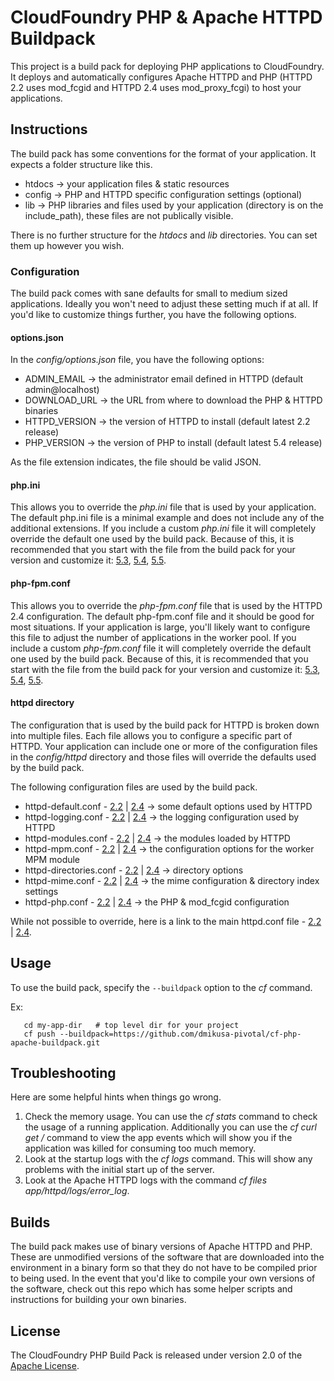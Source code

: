 CloudFoundry PHP &amp; Apache HTTPD Buildpack
=============================================

This project is a build pack for deploying PHP applications to CloudFoundry.  It deploys and automatically configures Apache HTTPD and PHP (HTTPD 2.2 uses mod_fcgid and HTTPD 2.4 uses mod_proxy_fcgi) to host your applications.


Instructions
------------

The build pack has some conventions for the format of your application.  It expects a folder structure like this.

  - htdocs -> your application files & static resources
  - config -> PHP and HTTPD specific configuration settings (optional)
  - lib    -> PHP libraries and files used by your application (directory is on the include_path), these files are not publically visible.
  
There is no further structure for the *htdocs* and *lib* directories.  You can set them up however you wish.  


### Configuration

The build pack comes with sane defaults for small to medium sized applications.  Ideally you won't need to adjust these setting much if at all.  If you'd like to customize things further, you have the following options.


#### options.json

In the *config/options.json* file, you have the following options:

  - ADMIN_EMAIL   -> the administrator email defined in HTTPD (default admin@localhost)
  - DOWNLOAD_URL  -> the URL from where to download the PHP & HTTPD binaries
  - HTTPD_VERSION -> the version of HTTPD to install (default latest 2.2 release)
  - PHP_VERSION   -> the version of PHP to install (default latest 5.4 release)

As the file extension indicates, the file should be valid JSON.


#### php.ini

This allows you to override the *php.ini* file that is used by your application.  The default php.ini file is a minimal example and does not include any of the additional extensions.  If you include a custom *php.ini* file it will completely override the default one used by the build pack.  Because of this, it is recommended that you start with the file from the build pack for your version and customize it:  [5.3](https://github.com/dmikusa-pivotal/cf-php-apache-buildpack/blob/master/default/php/5.3/php.ini), [5.4](https://github.com/dmikusa-pivotal/cf-php-apache-buildpack/blob/master/default/php/5.4/php.ini), [5.5](https://github.com/dmikusa-pivotal/cf-php-apache-buildpack/blob/master/default/php/5.5/php.ini). 


#### php-fpm.conf

This allows you to override the *php-fpm.conf* file that is used by the HTTPD 2.4 configuration.  The default php-fpm.conf file and it should be good for most situations.  If your application is large, you'll likely want to configure this file to adjust the number of applications in the worker pool.  If you include a custom *php-fpm.conf* file it will completely override the default one used by the build pack.  Because of this, it is recommended that you start with the file from the build pack for your version and customize it:  [5.3](https://github.com/dmikusa-pivotal/cf-php-apache-buildpack/blob/master/default/php/5.3/php-fpm.conf), [5.4](https://github.com/dmikusa-pivotal/cf-php-apache-buildpack/blob/master/default/php/5.4/php-fpm.conf), [5.5](https://github.com/dmikusa-pivotal/cf-php-apache-buildpack/blob/master/default/php/5.5/php-fpm.conf).


#### httpd directory
  
The configuration that is used by the build pack for HTTPD is broken down into multiple files.  Each file allows you to configure a specific part of HTTPD.  Your application can include one or more of the configuration files in the *config/httpd* directory and those files will override the defaults used by the build pack.

The following configuration files are used by the build pack.

  - httpd-default.conf - [2.2](https://github.com/dmikusa-pivotal/cf-php-apache-buildpack/blob/master/default/httpd/2.2/extra/httpd-default.conf) | [2.4](https://github.com/dmikusa-pivotal/cf-php-apache-buildpack/blob/master/default/httpd/2.4/extra/httpd-default.conf) -> some default options used by HTTPD
  - httpd-logging.conf - [2.2](https://github.com/dmikusa-pivotal/cf-php-apache-buildpack/blob/master/default/httpd/2.2/extra/httpd-logging.conf) | [2.4](https://github.com/dmikusa-pivotal/cf-php-apache-buildpack/blob/master/default/httpd/2.4/extra/httpd-logging.conf) -> the logging configuration used by HTTPD
  - httpd-modules.conf - [2.2](https://github.com/dmikusa-pivotal/cf-php-apache-buildpack/blob/master/default/httpd/2.2/extra/httpd-modules.conf) | [2.4](https://github.com/dmikusa-pivotal/cf-php-apache-buildpack/blob/master/default/httpd/2.4/extra/httpd-modules.conf) -> the modules loaded by HTTPD
  - httpd-mpm.conf - [2.2](https://github.com/dmikusa-pivotal/cf-php-apache-buildpack/blob/master/default/httpd/2.2/extra/httpd-mpm.conf) | [2.4](https://github.com/dmikusa-pivotal/cf-php-apache-buildpack/blob/master/default/httpd/2.4/extra/httpd-mpm.conf) -> the configuration options for the worker MPM module
  - httpd-directories.conf - [2.2](https://github.com/dmikusa-pivotal/cf-php-apache-buildpack/blob/master/default/httpd/2.2/extra/httpd-directories.conf) | [2.4](https://github.com/dmikusa-pivotal/cf-php-apache-buildpack/blob/master/default/httpd/2.4/extra/httpd-directories.conf) -> directory options
  - httpd-mime.conf - [2.2](https://github.com/dmikusa-pivotal/cf-php-apache-buildpack/blob/master/default/httpd/2.2/extra/httpd-mime.conf) | [2.4](https://github.com/dmikusa-pivotal/cf-php-apache-buildpack/blob/master/default/httpd/2.4/extra/httpd-mime.conf) -> the mime configuration & directory index settings
  - httpd-php.conf - [2.2](https://github.com/dmikusa-pivotal/cf-php-apache-buildpack/blob/master/default/httpd/2.2/extra/httpd-php.conf) | [2.4](https://github.com/dmikusa-pivotal/cf-php-apache-buildpack/blob/master/default/httpd/2.4/extra/httpd-php.conf) -> the PHP & mod_fcgid configuration

While not possible to override, here is a link to the main httpd.conf file - [2.2](https://github.com/dmikusa-pivotal/cf-php-apache-buildpack/blob/master/default/httpd/2.2/httpd.conf) | [2.4](https://github.com/dmikusa-pivotal/cf-php-apache-buildpack/blob/master/default/httpd/2.4/httpd.conf).

Usage
-----

To use the build pack, specify the ```--buildpack``` option to the *cf* command.

Ex:

```
   cd my-app-dir   # top level dir for your project
   cf push --buildpack=https://github.com/dmikusa-pivotal/cf-php-apache-buildpack.git
```

Troubleshooting
---------------

Here are some helpful hints when things go wrong.

1. Check the memory usage.  You can use the *cf stats <app>* command to check the usage of a running application.  Additionally you can use the *cf curl get <url-for-events>/<guid>* command to view the app events which will show you if the application was killed for consuming too much memory.
2. Look at the startup logs with the *cf logs <app>* command.  This will show any problems with the initial start up of the server.
3. Look at the Apache HTTPD logs with the command *cf files <app> app/httpd/logs/error_log*.  

Builds
------

The build pack makes use of binary versions of Apache HTTPD and PHP.  These are unmodified versions of the software that are downloaded into the environment in a binary form so that they do not have to be compiled prior to being used.  In the event that you'd like to compile your own versions of the software, check out this repo which has some helper scripts and instructions for building your own binaries.

## License
The CloudFoundry PHP Build Pack is released under version 2.0 of the [Apache License](http://www.apache.org/licenses/LICENSE-2.0).

